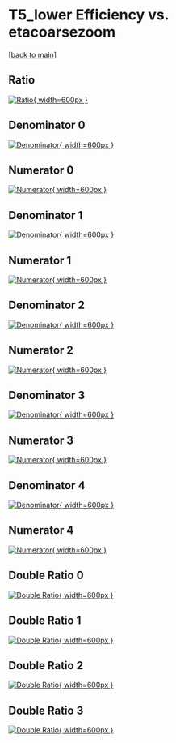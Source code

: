 # T5_lower Efficiency vs. etacoarsezoom

[[back to main](./)]



## Ratio

[![Ratio](../mtv/var/T5_lower_xtr_13_0_eff_etacoarsezoom.png){ width=600px }](../mtv/var/T5_lower_xtr_13_0_eff_etacoarsezoom.pdf)

## Denominator 0

[![Denominator](../mtv/den/T5_lower_xtr_13_0_eff_etacoarsezoom_den0.png){ width=600px }](../mtv/den/T5_lower_xtr_13_0_eff_etacoarsezoom_den0.pdf)

## Numerator 0

[![Numerator](../mtv/num/T5_lower_xtr_13_0_eff_etacoarsezoom_num0.png){ width=600px }](../mtv/num/T5_lower_xtr_13_0_eff_etacoarsezoom_num0.pdf)

## Denominator 1

[![Denominator](../mtv/den/T5_lower_xtr_13_0_eff_etacoarsezoom_den1.png){ width=600px }](../mtv/den/T5_lower_xtr_13_0_eff_etacoarsezoom_den1.pdf)

## Numerator 1

[![Numerator](../mtv/num/T5_lower_xtr_13_0_eff_etacoarsezoom_num1.png){ width=600px }](../mtv/num/T5_lower_xtr_13_0_eff_etacoarsezoom_num1.pdf)

## Denominator 2

[![Denominator](../mtv/den/T5_lower_xtr_13_0_eff_etacoarsezoom_den2.png){ width=600px }](../mtv/den/T5_lower_xtr_13_0_eff_etacoarsezoom_den2.pdf)

## Numerator 2

[![Numerator](../mtv/num/T5_lower_xtr_13_0_eff_etacoarsezoom_num2.png){ width=600px }](../mtv/num/T5_lower_xtr_13_0_eff_etacoarsezoom_num2.pdf)

## Denominator 3

[![Denominator](../mtv/den/T5_lower_xtr_13_0_eff_etacoarsezoom_den3.png){ width=600px }](../mtv/den/T5_lower_xtr_13_0_eff_etacoarsezoom_den3.pdf)

## Numerator 3

[![Numerator](../mtv/num/T5_lower_xtr_13_0_eff_etacoarsezoom_num3.png){ width=600px }](../mtv/num/T5_lower_xtr_13_0_eff_etacoarsezoom_num3.pdf)

## Denominator 4

[![Denominator](../mtv/den/T5_lower_xtr_13_0_eff_etacoarsezoom_den4.png){ width=600px }](../mtv/den/T5_lower_xtr_13_0_eff_etacoarsezoom_den4.pdf)

## Numerator 4

[![Numerator](../mtv/num/T5_lower_xtr_13_0_eff_etacoarsezoom_num4.png){ width=600px }](../mtv/num/T5_lower_xtr_13_0_eff_etacoarsezoom_num4.pdf)

## Double Ratio 0

[![Double Ratio](../mtv/ratio/T5_lower_xtr_13_0_eff_etacoarsezoom_ratio0.png){ width=600px }](../mtv/ratio/T5_lower_xtr_13_0_eff_etacoarsezoom_ratio0.pdf)

## Double Ratio 1

[![Double Ratio](../mtv/ratio/T5_lower_xtr_13_0_eff_etacoarsezoom_ratio1.png){ width=600px }](../mtv/ratio/T5_lower_xtr_13_0_eff_etacoarsezoom_ratio1.pdf)

## Double Ratio 2

[![Double Ratio](../mtv/ratio/T5_lower_xtr_13_0_eff_etacoarsezoom_ratio2.png){ width=600px }](../mtv/ratio/T5_lower_xtr_13_0_eff_etacoarsezoom_ratio2.pdf)

## Double Ratio 3

[![Double Ratio](../mtv/ratio/T5_lower_xtr_13_0_eff_etacoarsezoom_ratio3.png){ width=600px }](../mtv/ratio/T5_lower_xtr_13_0_eff_etacoarsezoom_ratio3.pdf)


